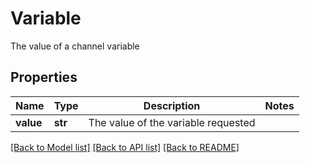 # Variable

The value of a channel variable
## Properties
Name | Type | Description | Notes
------------ | ------------- | ------------- | -------------
**value** | **str** | The value of the variable requested | 

[[Back to Model list]](../README.md#documentation-for-models) [[Back to API list]](../README.md#documentation-for-api-endpoints) [[Back to README]](../README.md)


